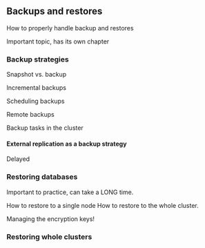 
## Backups and restores

How to properly handle backup and restores

Important topic, has its own chapter

### Backup strategies

Snapshot vs. backup

Incremental backups

Scheduling backups

Remote backups

Backup tasks in the cluster

#### External replication as a backup strategy

Delayed

### Restoring databases

Important to practice, can take a LONG time.

How to restore to a single node
How to restore to the whole cluster.

Managing the encryption keys!

### Restoring whole clusters